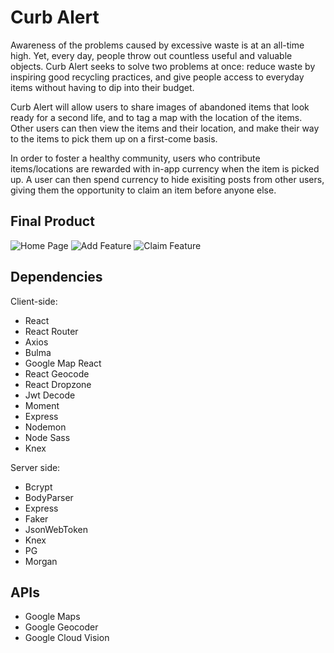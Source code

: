 # Curb Alert

Awareness of the problems caused by excessive waste is at an all-time high. Yet, every day, people throw out countless useful and valuable objects. Curb Alert seeks to solve two problems at once: reduce waste by inspiring good recycling practices, and give people access to everyday items without having to dip into their budget.

Curb Alert will allow users to share images of abandoned items that look ready for a second life, and to tag a map with the location of the items. Other users can then view the items and their location, and make their way to the items to pick them up on a first-come basis.

In order to foster a healthy community, users who contribute items/locations are rewarded with in-app currency when the item is picked up. A user can then spend currency to hide exisiting posts from other users, giving them the opportunity to claim an item before anyone else.


## Final Product

![Home Page]()
![Add Feature]()
![Claim Feature]()


## Dependencies

Client-side:
- React
- React Router
- Axios
- Bulma
- Google Map React
- React Geocode
- React Dropzone
- Jwt Decode
- Moment
- Express
- Nodemon
- Node Sass
- Knex

Server side:
- Bcrypt
- BodyParser
- Express
- Faker
- JsonWebToken
- Knex
- PG
- Morgan


## APIs
- Google Maps
- Google Geocoder
- Google Cloud Vision
